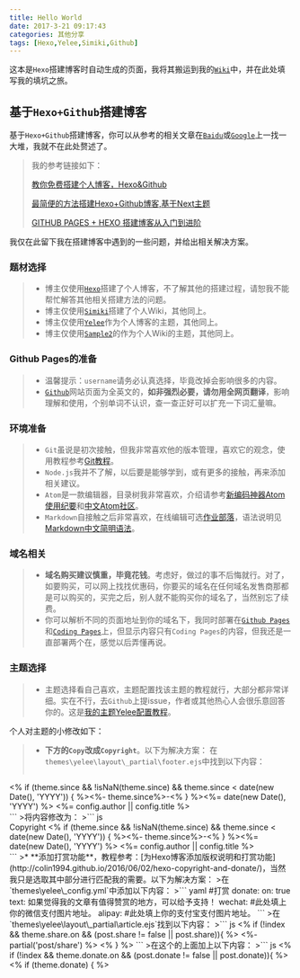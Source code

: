 ```yaml
---
title: Hello World
date: 2017-3-21 09:17:43
categories: 其他分享
tags: [Hexo,Yelee,Simiki,Github]
---
```

这本是`Hexo`搭建博客时自动生成的页面，我将其搬运到我的[`Wiki`](https://wiki.yixuju.cn/Introduction/getting-started-for-hexo.html)中，并在此处填写我的填坑之旅。
<!--more-->
## 基于`Hexo+Github`搭建博客
基于`Hexo+Github`搭建博客，你可以从参考的相关文章在[`Baidu`](https://www.baidu.com/baidu?tn=64075107_1_dg&ie=utf-8&wd=%E5%9F%BA%E4%BA%8EHexo%2BGithub%E6%90%AD%E5%BB%BA%E5%8D%9A%E5%AE%A2)或[`Google`](https://www.google.com/search?q=%E5%9F%BA%E4%BA%8EHexo%2BGithub%E6%90%AD%E5%BB%BA%E5%8D%9A%E5%AE%A2&oq=%E5%9F%BA%E4%BA%8EHexo%2BGithub%E6%90%AD%E5%BB%BA%E5%8D%9A%E5%AE%A2&aqs=chrome..69i57j69i65l2j69i60.8760j0j4&sourceid=chrome&ie=UTF-8)上一找一大堆，我就不在此处赘述了。

>我的参考链接如下：
>
>[教你免费搭建个人博客，Hexo&Github](https://zhuanlan.zhihu.com/p/25729240)
>
>[最简便的方法搭建Hexo+Github博客,基于Next主题](http://chaserr.github.io/2016/06/01/%E6%9C%80%E7%AE%80%E4%BE%BF%E7%9A%84%E6%96%B9%E6%B3%95%E6%90%AD%E5%BB%BAHexo-Github%E5%8D%9A%E5%AE%A2-%E5%9F%BA%E4%BA%8ENext%E4%B8%BB%E9%A2%98/#more)
>
> [GITHUB PAGES + HEXO 搭建博客从入门到进阶](https://munen.cc/tech/hexo-init.html)


我仅在此留下我在搭建博客中遇到的一些问题，并给出相关解决方案。
### 题材选择
>* 博主仅使用[`Hexo`](https://hexo.io/)搭建了个人博客，不了解其他的搭建过程，请恕我不能帮忙解答其他相关搭建方法的问题。
>* 博主仅使用[`Simiki`](http://simiki.org/)搭建了个人Wiki，其他同上。
>* 博主仅使用[`Yelee`](https://github.com/MOxFIVE/hexo-theme-yelee)作为个人博客的主题，其他同上。
>* 博主仅使用[`Sample2`](https://github.com/tankywoo/simiki-themes)的作为个人Wiki的主题，其他同上。

### Github Pages的准备
>* 温馨提示：`username`请务必认真选择，毕竟改掉会影响很多的内容。
>* [`Github`](https://github.com)网站页面为全英文的，**如非强烈必要，请勿用全网页翻译**，影响理解和使用，个别单词不认识，查一查正好可以扩充一下词汇量嘛。

### 环境准备
>* `Git`虽说是初次接触，但我非常喜欢他的版本管理，喜欢它的观念，使用教程参考[Git教程](http://www.liaoxuefeng.com/wiki/0013739516305929606dd18361248578c67b8067c8c017b000)。
>* `Node.js`我并不了解，以后要是能够学到，或有更多的接触，再来添加相关建议。
>* `Atom`是一款编辑器，目录树我非常喜欢，介绍请参考[新编码神器Atom使用纪要](http://jeffjade.com/2016/03/03/2016-03-02-how-to-use-atom/)和[中文Atom社区](https://atom-china.org/)。
>* `Markdown`自接触之后非常喜欢，在线编辑可选[作业部落](https://www.zybuluo.com/mdeditor)，语法说明见[Markdown中文简明语法](http://wowubuntu.com/markdown/)。

### 域名相关
>* **域名购买建议慎重，毕竟花钱**。考虑好，做过的事不后悔就行。对了，如要购买，可以网上找找优惠码，你要买的域名在任何域名发售商那都是可以购买的，买完之后，别人就不能购买你的域名了，当然别忘了续费。
>* 你可以解析不同的页面地址到你的域名下，我同时部署在[`Github Pages`](https://pages.github.com/)和[`Coding Pages`](https://coding.net/help/doc/pages/index.html)上，但显示内容只有`Coding Pages`的内容，但我还是一直部署两个在，感觉以后弄懂再说。

### 主题选择
>* 主题选择看自己喜欢，主题配置找该主题的教程就行，大部分都非常详细。实在不行，去`Github`上提issue，作者或其他热心人会很乐意回答你的。这是[我的主题Yelee配置教程](http://moxfive.coding.me/yelee/)。

个人对主题的小修改如下：
>* **下方的`Copy`改成`Copyright`**。以下为解决方案：
在`themes\yelee\layout\_partial\footer.ejs`中找到以下内容：
>``` js
<div class="footer-left">
  <i class="fa fa-copyright"></i>
    <% if (theme.since && !isNaN(theme.since) && theme.since < date(new Date(), 'YYYY')) { %><%- theme.since%>-<% } %><%= date(new Date(), 'YYYY') %> <%= config.author || config.title %>
</div>
```
>将内容修改为：
>``` js
<div class="footer-left">
    Copyright
    <i class="fa fa-copyright"></i>
    <% if (theme.since && !isNaN(theme.since) && theme.since < date(new Date(), 'YYYY')) { %><%- theme.since%>-<% } %><%= date(new Date(), 'YYYY') %> <%= config.author || config.title %>
</div>
```
>* **添加打赏功能**，教程参考：[为Hexo博客添加版权说明和打赏功能](http://colin1994.github.io/2016/06/02/hexo-copyright-and-donate/)，当然我只是选取其中部分进行匹配我的需要。以下为解决方案：
>在`themes\yelee\_config.yml`中添加以下内容：
>``` yaml
#打赏
donate:
  on: true
  text: 如果觉得我的文章有值得赞赏的地方，可以给予支持！
  wechat:
  #此处填上你的微信支付图片地址。
  alipay:
  #此处填上你的支付宝支付图片地址。
```
>在`themes\yelee\layout\_partial\article.ejs`找到以下内容：
>``` js
<% if (!index && theme.share.on && (post.share != false || post.share)){ %>
  <%- partial('post/share') %>
<% } %>
```
>在这个的上面加上以下内容：
>``` js
<% if (!index && theme.donate.on && (post.donate != false || post.donate)){ %>
  <% if (theme.donate) { %>
      <!-- css -->
      <style type="text/css">
          .center {
              text-align: center;
          }
          .hidden {
              display: none;
          }
        .donate_bar a.btn_donate{
          display: inline-block;
          width: 82px;
          height: 82px;
          background: url("http://7xsl28.com1.z0.glb.clouddn.com/btn_reward.gif") no-repeat;
          _background: url("http://7xsl28.com1.z0.glb.clouddn.com/btn_reward.gif") no-repeat;

          <!-- http://img.t.sinajs.cn/t5/style/images/apps_PRF/e_media/btn_reward.gif
               因为本 hexo 生成的博客所用的 theme 的 a:hover 带动画效果，
             为了在让打赏按钮显示效果正常 而 添加了以下几行 css，
             嵌入其它博客时不一定要它们。 -->
          -webkit-transition: background 0s;
          -moz-transition: background 0s;
          -o-transition: background 0s;
          -ms-transition: background 0s;
          transition: background 0s;
          <!-- /让打赏按钮的效果显示正常 而 添加的几行 css 到此结束 -->
        }

        .donate_bar a.btn_donate:hover{ background-position: 0px -82px;}
        .donate_bar .donate_txt {
          display: block;
          color: #9d9d9d;
          font: 14px/2 "Microsoft Yahei";
        }
        .bold{ font-weight: bold; }
      </style>
      <!-- /css -->

        <!-- Donate Module -->
    <div id="donate_module">

      <!-- btn_donate & tips -->
      <div id="donate_board" class="donate_bar center">
          <br>
          ------------------------------------------------------------------------------------------------------------------------------
          <br>
        <a id="btn_donate" class="btn_donate" target="_self" href="javascript:;" title="Donate 打赏"></a>
        <span class="donate_txt">
          <%= theme.donate.text %>
        </span>


      </div>
      <!-- /btn_donate & tips -->

      <!-- donate guide -->

      <div id="donate_guide" class="donate_bar center hidden">
            <br>
          ------------------------------------------------------------------------------------------------------------------------------
          <br>

        <a href="<%= theme.donate.wechat %>" title="用微信扫一扫哦~" class="fancybox" rel="article0">
          <img src="<%= theme.donate.wechat %>" title="微信打赏 yi_Xu" height="190px" width="auto"/>
        </a>

            &nbsp;&nbsp;

        <a href="<%= theme.donate.alipay %>" title="用支付宝扫一扫即可~" class="fancybox" rel="article0">
          <img src="<%= theme.donate.alipay %>" title="支付宝打赏 yi_Xu" height="190px" width="auto"/>
        </a>

        <span class="donate_txt">
          <%= theme.donate.text %>
        </span>

      </div>
      <!-- /donate guide -->

      <!-- donate script -->
      <script type="text/javascript">
        document.getElementById('btn_donate').onclick = function() {
          $('#donate_board').addClass('hidden');
          $('#donate_guide').removeClass('hidden');
        }

        function donate_on_web(){
          $('#donate').submit();
            }

        var original_window_onload = window.onload;
            window.onload = function () {
                if (original_window_onload) {
                    original_window_onload();
                }
                document.getElementById('donate_board_wdg').className = 'hidden';
        }
      </script>
      <!-- /donate script -->
    </div>
  <% }%>
<% }%>
```
>效果显示见文章下方。
>
>* **保持图片居中**，主题默认不居中，我参考了主题中的[issue#87](https://github.com/MOxFIVE/hexo-theme-yelee/issues/87)。以下为解决方案:
> 在`\themes\yelee\source\css\_partial\article.styl`的末尾添加：
> ``` css
.article img {display: block;}
```
